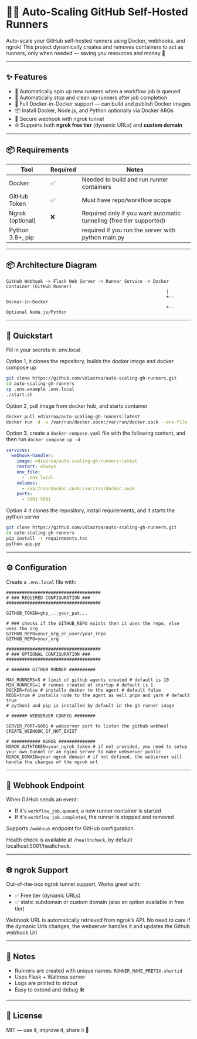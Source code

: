 # 🏃‍♂️ Auto-Scaling GitHub Self-Hosted Runners

Auto-scale your GitHub self-hosted runners using Docker, webhooks, and ngrok! This project dynamically creates and removes containers to act as runners, only when needed — saving you resources and money 💸

---

## ✨ Features

- 🚀 Automatically spin up new runners when a workflow job is queued
- 🧼 Automatically stop and clean up runners after job completion
- 🐳 Full Docker-in-Docker support — can build and publish Docker images
- 📦 Install Docker, Node.js, and Python optionally via Docker ARGs
- 🔐 Secure webhook with ngrok tunnel
- 🌐 Supports both **ngrok free tier** (dynamic URLs) and **custom domain**

---

## 📦 Requirements

| Tool             | Required | Notes                                                               |
| ---------------- | -------- | ------------------------------------------------------------------- |
| Docker           | ✅       | Needed to build and run runner containers                           |
| GitHub Token     | ✅       | Must have repo/workflow scope                                       |
| Ngrok (optional) | ❌       | Required only if you want automatic tunneling (free tier supported) |
| Python 3.8+, pip |          | required if you run the server with python main.py                  |

---

## 📦 Architecture Diagram

```
GitHub Webhook -> Flask Web Server -> Runner Service -> Docker Container (GitHub Runner)
                                                             |
                                                             +-- Docker-in-Docker
                                                             +-- Optional Node.js/Python
```

---

## 🚀 Quickstart

Fill in your secrets in .env.local

Option 1,
it clones the repository, builds the docker image and docker compose up

```bash
git clone https://github.com/vdiazroa/auto-scaling-gh-runners.git
cd auto-scaling-gh-runners
cp .env.example .env.local
./start.sh
```

Option 2,
pull image from docker hub, and starts container

```bash
docker pull vdiazroa/auto-scaling-gh-runners:latest
docker run -d -v /var/run/docker.sock:/var/run/docker.sock --env-file ./env.local vdiazroa/auto-scaling-gh-runners:latest
```

Option 3,
create a `docker-compose.yaml` file with the following content, and then run `docker compose up -d`

```yaml
services:
  webhook-handler:
    image: vdiazroa/auto-scaling-gh-runners:latest
    restart: always
    env_file:
      - .env.local
    volumes:
      - /var/run/docker.sock:/var/run/docker.sock
    ports:
      - 5001:5001
```

Option 4
it clones the repository, install requirements, and it starts the python server

```bash
git clone https://github.com/vdiazroa/auto-scaling-gh-runners.git
cd auto-scaling-gh-runners
pip install -r requirements.txt
python app.py
```

---

## ⚙️ Configuration

Create a `.env.local` file with:

```env
####################################
# ### REQUIRED CONFIGURATION ###
####################################

GITHUB_TOKEN=ghp_...your_pat...

# ### checks if the GITHUB_REPO exists then it uses the repo, else uses the org
GITHUB_REPO=your_org_or_user/your_repo
GITHUB_REPO=your_org

####################################
# ### OPTIONAL CONFIGURATION ###
####################################

# ####### GITHUB RUNNER ##########

MAX_RUNNERS=5 # limit of github agents created # default is 10
MIN_RUNNERS=1 # runnes created at startup # default is 1
DOCKER=false # installs docker to the agent # default false
NODE=true # installs node to the agent as well pnpm and yarn # default true
# python3 and pip is installed by default in the gh runner image

# ###### WEBSERVER CONFIG ########

SERVER_PORT=5001 # webserver port to listen the github webhool
CREATE_WEBHOOK_If_NOT_EXIST

# ########### NGROk ##############
NGROK_AUTHTOKEN=your_ngrok_token # if not provided, you need to setup your own tunnel or an nginx server to make webserver public
NGROK_DOMAIN=your ngrok domain # if not defined, the webserver will handle the changes of the ngrok url
```

---

## 🔄 Webhook Endpoint

When GitHub sends an event:

- If it's `workflow_job.queued`, a new runner container is started
- If it's `workflow_job.completed`, the runner is stopped and removed

Supports `/webhook` endpoint for GitHub configuration.

Health check is available at `/healthcheck`, by default localhost:5001/healtcheck.

---

## 🌐 ngrok Support

Out-of-the-box ngrok tunnel support. Works great with:

- ✅ Free tier (dynamic URLs)
- ✅ static subdomain or custom domain (also an option available in free tier)

Webhook URL is automatically retrieved from ngrok’s API.
No need to care if the dymanic Urls changes, the webserver handles it and updates the Github webhook Url

---

## 📝 Notes

- Runners are created with unique names: `RUNNER_NAME_PREFIX-shortid`
- Uses Flask + Waitress server
- Logs are printed to stdout
- Easy to extend and debug 🛠️

---

## 📜 License

MIT — use it, improve it, share it 🙌
